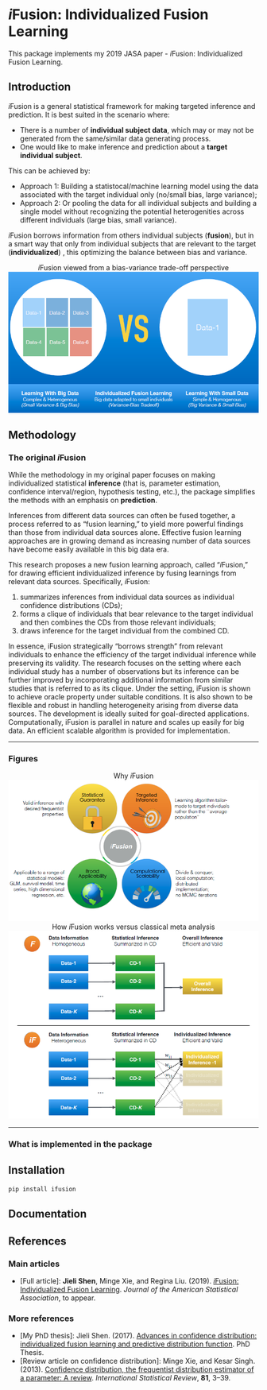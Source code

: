 # *i*Fusion: Individualized Fusion Learning

This package implements my 2019 JASA paper - *i*Fusion: Individualized Fusion Learning. 


## Introduction

*i*Fusion is a general statistical framework for making targeted inference and prediction. It is best suited in the scenario where:

* There is a number of **individual subject data**, which may or may not be generated from the same/similar data generating process. 
* One would like to make inference and prediction about a **target individual subject**. 


This can be achieved by:

* Approach 1: Building a statistocal/machine learning model using the data associated with the target individual only (no/small bias, large variance);
* Approach 2: Or pooling the data for all individual subjects and building a single model without recognizing the potential heterogenities across different individuals (large bias, small variance).


*i*Fusion borrows information from others individual subjects (**fusion**), but in a smart way that only from individual subjects that are relevant to the target (**individualized**) , this optimizing the balance between bias and variance. 


<div align="center"><i>i</i>Fusion viewed from a bias-variance trade-off perspective</div>

<div align="center"><img src="images/idea.png?raw=true" width="600"/></div>



## Methodology

### The original *i*Fusion

While the methodology in my original paper focuses on making individualized statistical **inference** (that is, parameter estimation, confidence interval/region, hypothesis testing, etc.), the package simplifies the methods with an emphasis on **prediction**. 

Inferences from different data sources can often be fused together, a process referred to as “fusion learning,” to yield more powerful findings than those from individual data sources alone. Effective fusion learning approaches are in growing demand as increasing number of data sources have become easily available in this big data era. 

This research proposes a new fusion learning approach, called “*i*Fusion,” for drawing efficient individualized inference by fusing learnings from relevant data sources. Specifically, *i*Fusion:	

1. summarizes inferences from individual data sources as individual confidence distributions (CDs); 
2. forms a clique of individuals that bear relevance to the target individual and then combines the CDs from those relevant individuals; 
3. draws inference for the target individual from the combined CD. 

In essence, iFusion strategically “borrows strength” from relevant individuals to enhance the efficiency of the target individual inference while preserving its validity. The research focuses on the setting where each individual study has a number of observations but its inference can be further improved by incorporating additional information from similar studies that is referred to as its clique. Under the setting, iFusion is shown to achieve oracle property under suitable conditions. It is also shown to be flexible and robust in handling heterogeneity arising from diverse data sources. The development is ideally suited for goal-directed applications. Computationally, iFusion is parallel in nature and scales up easily for big data. An efficient scalable algorithm is provided for implementation. 


---

### Figures



<div align="center">Why <i>i</i>Fusion</div>

<img src="images/pros.png?raw=true" width="600"/>

<div align="center">How <i>i</i>Fusion works versus classical meta analysis</div>

<img src="images/flow.png?raw=true" width="600"/>


---



### What is implemented in the package




## Installation

```bash
pip install ifusion
```

## Documentation



## References

### Main articles
- [Full article]: **Jieli Shen**, Minge Xie, and Regina Liu. (2019). [*i*Fusion: Individualized Fusion Learning](https://amstat.tandfonline.com/doi/abs/10.1080/01621459.2019.1672557#.XciGbJJKg6U). *Journal of the American Statistical Association*, to appear.


### More references
- [My PhD thesis]: Jieli Shen. (2017). [Advances in confidence distribution: individualized fusion learning and predictive distribution function](https://rucore.libraries.rutgers.edu/rutgers-lib/55689/). PhD Thesis.
- [Review article on confidence distribution]: Minge Xie, and Kesar Singh. (2013). [Confidence distribution, the frequentist distribution estimator of a parameter: A review](https://www.stat.rutgers.edu/home/mxie/RCPapers/insr.12000.pdf). *International Statistical Review*, **81**, 3–39.